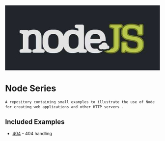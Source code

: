 
![logo](./imgs/logo.jpg)
	
# Node Series
	
	A repository containing small examples to illustrate the use of Node 
	for creating web applications and other HTTP servers .


## Included Examples

 - [404](404) - 404 handling

